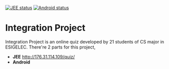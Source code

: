 [![JEE status](https://img.shields.io/badge/JEE-pass-green.svg)][1] [![Android status](https://img.shields.io/badge/Android-pass-green.svg)][2]


# Integration Project

Integration Project is an online quiz developed by 21 students of CS major in ESIGELEC. There're 2 parts for this project,

* __JEE__ http://176.31.114.109/quiz/
* __Android__

[1]: https://github.com/mincong-h/integrationproject/tree/JEE
[2]: https://github.com/mincong-h/integrationproject/tree/Android
